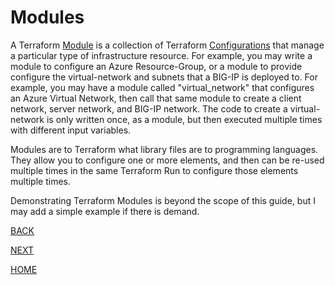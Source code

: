 # Modules
A Terraform [Module](https://www.terraform.io/docs/glossary#module) is a collection of Terraform [Configurations](https://www.terraform.io/docs/glossary#terraform-configuration) that manage a particular type of infrastructure resource. For example, you may write a module to configure an Azure Resource-Group, or a module to provide configure the virtual-network and subnets that a BIG-IP is deployed to. For example, you may have a module called "virtual_network" that configures an Azure Virtual Network, then call that same module to create a client network, server network, and BIG-IP network. The code to create a virtual-network is only written once, as a module, but then executed multiple times with different input variables.

Modules are to Terraform what library files are to programming languages. They allow you to configure one or more elements, and then can be re-used multiple times in the same Terraform Run to configure those elements multiple times.

Demonstrating Terraform Modules is beyond the scope of this guide, but I may add a simple example if there is demand.

[BACK](https://github.com/jessed/guides/blob/main/Terraform/Resources.md)

[NEXT](https://github.com/jessed/guides/blob/main/Terraform/Runs.md)

[HOME](https://github.com/jessed/guides/blob/main/Terraform/README.md)